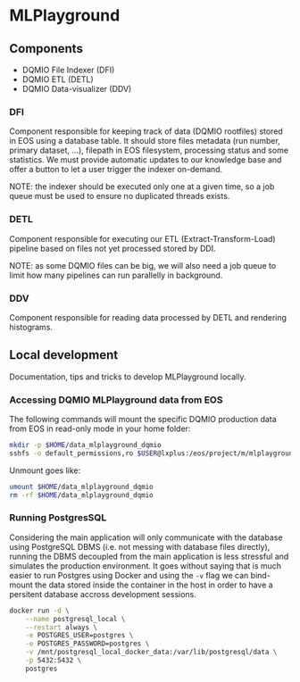 # MLPlayground

## Components

* DQMIO File Indexer (DFI)
* DQMIO ETL (DETL)
* DQMIO Data-visualizer (DDV)

### DFI

Component responsible for keeping track of data (DQMIO rootfiles) stored in EOS using a database table. It should store files metadata (run number, primary dataset, ...), filepath in EOS filesystem, processing status and some statistics. We must provide automatic updates to our knowledge base and offer a button to let a user trigger the indexer on-demand.

NOTE: the indexer should be executed only one at a given time, so a job queue must be used to ensure no duplicated threads exists.

### DETL

Component responsible for executing our ETL (Extract-Transform-Load) pipeline based on files not yet processed stored by DDI.

NOTE: as some DQMIO files can be big, we will also need a job queue to limit how many pipelines can run parallelly in background.

### DDV

Component responsible for reading data processed by DETL and rendering histograms.


## Local development

Documentation, tips and tricks to develop MLPlayground locally.

### Accessing DQMIO MLPlayground data from EOS

The following commands will mount the specific DQMIO production data from EOS in read-only mode in your home folder:

```bash
mkdir -p $HOME/data_mlplayground_dqmio
sshfs -o default_permissions,ro $USER@lxplus:/eos/project/m/mlplayground/public/DQMIO $HOME/data_mlplayground_dqmio
```

Unmount goes like:

```bash
umount $HOME/data_mlplayground_dqmio
rm -rf $HOME/data_mlplayground_dqmio
```

### Running PostgresSQL

Considering the main application will only communicate with the database using PostgreSQL DBMS (i.e. not messing with database files directly), running the DBMS decoupled from the main application is less stressful and simulates the production environment. It goes without saying that is much easier to run Postgres using Docker and using the `-v` flag we can bind-mount the data stored inside the container in the host in order to have a persitent database accross development sessions.

```bash
docker run -d \
	--name postgresql_local \
    --restart always \
    -e POSTGRES_USER=postgres \
	-e POSTGRES_PASSWORD=postgres \
	-v /mnt/postgresql_local_docker_data:/var/lib/postgresql/data \
    -p 5432:5432 \
	postgres
```

